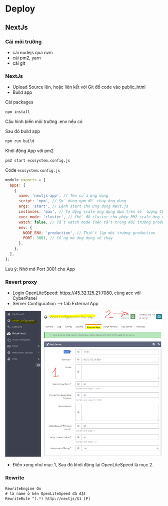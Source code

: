 # Deploy


## NextJs

### Cài môi trường

- cài nodejs qua nvm
- cài pm2, yarn
- cài git

### NextJs

- Upload Source lên, hoặc liên kết với Git đổ code vào public_html
- Build app


Cài packages

```bash
npm install 
```

Cấu hình biến môi trường .env nếu có

Sau đó build app

```bash
npm run build
```

Khởi động App với pm2


```bash
pm2 start ecosystem.config.js
```

Code `ecosystem.config.js`

```js
module.exports = {
  apps: [
    {
      name: 'nextjs-app', // Tên của ứng dụng
      script: 'npm', // Sử dụng npm để chạy ứng dụng
      args: 'start', // Lệnh start cho ứng dụng Next.js
      instances: 'max', // Tự động scale ứng dụng dựa trên số lượng CPU
      exec_mode: 'cluster', // Chế độ cluster cho phép PM2 scale ứng dụng
      watch: false, // Tắt watch mode (nên tắt trong môi trường production)
      env: {
        NODE_ENV: 'production', // Thiết lập môi trường production
        PORT: 3001, // Cổng mà ứng dụng sẽ chạy
      },
    },
  ],
};

```

Lưu ý: Nhớ mở Port 3001 cho App

### Revert proxy

- Login OpenLiteSpeed: https://45.32.125.21:7080, cùng acc với CyberPanel
- Server Configuration --> tab  External App

![proxy](img/cyberpanel-1.png)

- Điền xong như mục 1, Sau đó khởi động lại OpenLiteSpeed là mục 2.

### Rewrite

```shell
RewriteEngine On
# là name ở bên OpenLiteSpeed đã đặt
RewriteRule ^(.*) http://nextjs/$1 [P]
```